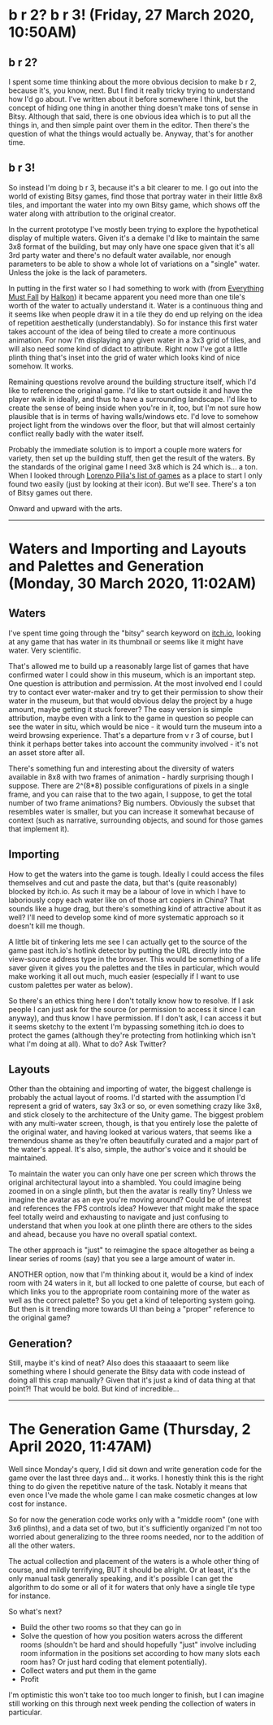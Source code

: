 # b r 2? b r 3! (Friday, 27 March 2020, 10:50AM)

## b r 2?

I spent some time thinking about the more obvious decision to make b r 2, because it's, you know, next. But I find it really tricky trying to understand how I'd go about. I've written about it before somewhere I think, but the concept of hiding one thing in another thing doesn't make tons of sense in Bitsy. Although that said, there is one obvious idea which is to put all the things in, and then simple paint over them in the editor. Then there's the question of what the things would actually be. Anyway, that's for another time.

## b r 3!

So instead I'm doing b r 3, because it's a bit clearer to me. I go out into the world of existing Bitsy games, find those that portray water in their little 8x8 tiles, and important the water into my own Bitsy game, which shows off the water along with attribution to the original creator.

In the current prototype I've mostly been trying to explore the hypothetical display of multiple waters. Given it's a demake I'd like to maintain the same 3x8 format of the building, but may only have one space given that it's all 3rd party water and there's no default water available, nor enough parameters to be able to show a whole lot of variations on a "single" water. Unless the joke is the lack of parameters.

In putting in the first water so I had something to work with (from [Everything Must Fall](https://halkon.itch.io/everything-must-fall) by [Halkon](https://halkon.itch.io/)) it became apparent you need more than one tile's worth of the water to actually understand it. Water is a continuous thing and it seems like when people draw it in a tile they do end up relying on the idea of repetition aesthetically (understandably).  So for instance this first water takes account of the idea of being tiled to create a more continuous animation. For now I'm displaying any given water in a 3x3 grid of tiles, and will also need some kind of didact to attribute. Right now I've got a little plinth thing that's inset into the grid of water which looks kind of nice somehow. It works.

Remaining questions revolve around the building structure itself, which I'd like to reference the original game. I'd like to start outside it and have the player walk in ideally, and thus to have a surrounding landscape. I'd like to create the sense of being inside when you're in it, too, but I'm not sure how plausible that is in terms of having walls/windows etc. I'd love to somehow project light from the windows over the floor, but that will almost certainly conflict really badly with the water itself.

Probably the immediate solution is to import a couple more waters for variety, then set up the building stuff, then get the result of the waters. By the standards of the original game I need 3x8 which is 24 which is... a ton. When I looked through [Lorenzo Pilia's list of games](https://itch.io/c/201121/bitsy-faves) as a place to start I only found two easily (just by looking at their icon). But we'll see. There's a ton of Bitsy games out there.

Onward and upward with the arts.

---

# Waters and Importing and Layouts and Palettes and Generation (Monday, 30 March 2020, 11:02AM)

## Waters

I've spent time going through the "bitsy" search keyword on [itch.io](itch.io), looking at any game that has water in its thumbnail or seems like it might have water. Very scientific.

That's allowed me to build up a reasonably large list of games that have confirmed water I could show in this museum, which is an important step. One question is attribution and permission. At the most involved end I could try to contact ever water-maker and try to get their permission to show their water in the museum, but that would obvious delay the project by a huge amount, maybe getting it stuck forever? The easy version is simple attribution, maybe even with a link to the game in question so people can see the water in situ, which would be nice - it would turn the museum into a weird browsing experience. That's a departure from v r 3 of course, but I think it perhaps better takes into account the community involved - it's not an asset store after all.

There's something fun and interesting about the diversity of waters available in 8x8 with two frames of animation - hardly surprising though I suppose. There are 2^(8*8) possible configurations of pixels in a single frame, and you can raise that to the two again, I suppose, to get the total number of two frame animations? Big numbers. Obviously the subset that resembles water is smaller, but you can increase it somewhat because of context (such as narrative, surrounding objects, and sound for those games that implement it).

## Importing

How to get the waters into the game is tough. Ideally I could access the files themselves and cut and paste the data, but that's (quite reasonably) blocked by itch.io. As such it may be a labour of love in which I have to laboriously copy each water like on of those art copiers in China? That sounds like a huge drag, but there's something kind of attractive about it as well? I'll need to develop some kind of more systematic approach so it doesn't kill me though.

A little bit of tinkering lets me see I can actually get to the source of the game past itch.io's hotlink detector by putting the URL directly into the view-source address type in the browser. This would be something of a life saver given it gives you the palettes and the tiles in particular, which would make working it all out much, much easier (especially if I want to use custom palettes per water as below).

So there's an ethics thing here I don't totally know how to resolve. If I ask people I can just ask for the source (or permission to access it since I can anyway), and thus know I have permission. If I don't ask, I can access it but it seems sketchy to the extent I'm bypassing something itch.io does to protect the games (although they're protecting from hotlinking which isn't what I'm doing at all). What to do? Ask Twitter?

## Layouts

Other than the obtaining and importing of water, the biggest challenge is probably the actual layout of rooms. I'd started with the assumption I'd represent a grid of waters, say 3x3 or so, or even something crazy like 3x8, and stick closely to the architecture of the Unity game. The biggest problem with any multi-water screen, though, is that you entirely lose the palette of the original water, and having looked at various waters, that seems like a tremendous shame as they're often beautifully curated and a major part of the water's appeal. It's also, simple, the author's voice and it should be maintained.

To maintain the water you can only have one per screen which throws the original architectural layout into a shambled. You could imagine being zoomed in on a single plinth, but then the avatar is really tiny? Unless we imagine the avatar as an eye you're moving around? Could be of interest and references the FPS controls idea? However that might make the space feel totally weird and exhausting to navigate and just confusing to understand that when you look at one plinth there are others to the sides and ahead, because you have no overall spatial context.

The other approach is "just" to reimagine the space altogether as being a linear series of rooms (say) that you see a large amount of water in.

ANOTHER option, now that I'm thinking about it, would be a kind of index room with 24 waters in it, but all locked to one palette of course, but each of which links you to the appropriate room containing more of the water as well as the correct palette? So you get a kind of teleporting system going. But then is it trending more towards UI than being a "proper" reference to the original game?

## Generation?

Still, maybe it's kind of neat? Also does this staaaaart to seem like something where I should generate the Bitsy data with code instead of doing all this crap manually? Given that it's just a kind of data thing at that point?! That would be bold. But kind of incredible...

---

# The Generation Game (Thursday, 2 April 2020, 11:47AM)

Well since Monday's query, I did sit down and write generation code for the game over the last three days and... it works. I honestly think this is the right thing to do given the repetitive nature of the task. Notably it means that even once I've made the whole game I can make cosmetic changes at low cost for instance.

So for now the generation code works only with a "middle room" (one with 3x6 plinths), and a data set of two, but it's sufficiently organized I'm not too worried about generalizing to the three rooms needed, nor to the addition of all the other waters.

The actual collection and placement of the waters is a whole other thing of course, and mildly terrifying, BUT it should be alright. Or at least, it's the only manual task generally speaking, and it's possible I can get the algorithm to do some or all of it for waters that only have a single tile type for instance.

So what's next?

- Build the other two rooms so that they can go in
- Solve the question of how you position waters across the different rooms (shouldn't be hard and should hopefully "just" involve including room information in the positions set according to how many slots each room has? Or just hard coding that element potentially).
- Collect waters and put them in the game
- Profit

I'm optimistic this won't take too too much longer to finish, but I can imagine still working on this through next week pending the collection of waters in particular.
